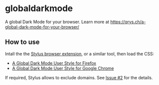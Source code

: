 # globaldarkmode
A global Dark Mode for your browser. Learn more at https://qrys.ch/a-global-dark-mode-for-your-browser/

## How to use
Intall the the [Stylus browser extension](https://add0n.com/stylus.html), or a similar tool, then load the CSS:

- [A Global Dark Mode User Style for Firefox](https://github.com/suterma/globaldarkmode/raw/master/global-dark-mode.user.css)
- [A Global Dark Mode User Style for Google Chrome](https://github.com/suterma/globaldarkmode/raw/master/global-dark-mode.chrome.user.css)

If required, Stylus allows to exclude domains. See [Issue #2](https://github.com/suterma/globaldarkmode/issues/2#issuecomment-1663562533) for the details.

